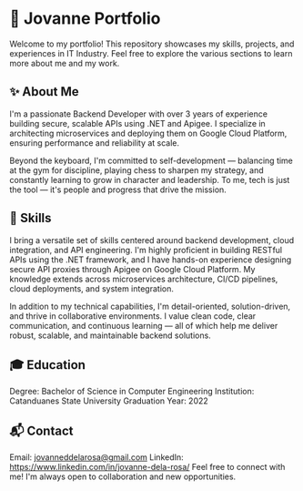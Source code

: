# 💼 Jovanne Portfolio
Welcome to my portfolio! This repository showcases my skills, projects, and experiences in IT Industry. Feel free to explore the various sections to learn more about me and my work.

## ✨ About Me
I'm a passionate Backend Developer with over 3 years of experience building secure, scalable APIs using .NET and Apigee. I specialize in architecting microservices and deploying them on Google Cloud Platform, ensuring performance and reliability at scale.

Beyond the keyboard, I'm committed to self-development — balancing time at the gym for discipline, playing chess to sharpen my strategy, and constantly learning to grow in character and leadership. To me, tech is just the tool — it's people and progress that drive the mission.

## 🔧 Skills
I bring a versatile set of skills centered around backend development, cloud integration, and API engineering. I'm highly proficient in building RESTful APIs using the .NET framework, and I have hands-on experience designing secure API proxies through Apigee on Google Cloud Platform. My knowledge extends across microservices architecture, CI/CD pipelines, cloud deployments, and system integration.

In addition to my technical capabilities, I'm detail-oriented, solution-driven, and thrive in collaborative environments. I value clean code, clear communication, and continuous learning — all of which help me deliver robust, scalable, and maintainable backend solutions.

## 🎓 Education
Degree: Bachelor of Science in Computer Engineering
Institution: Catanduanes State University
Graduation Year: 2022

## 📬 Contact
Email: jovanneddelarosa@gmail.com
LinkedIn: https://www.linkedin.com/in/jovanne-dela-rosa/
Feel free to connect with me! I'm always open to collaboration and new opportunities.